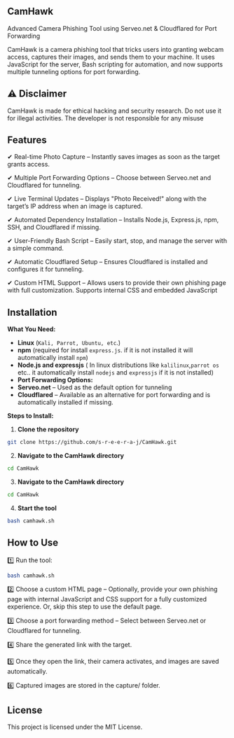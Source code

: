 ## CamHawk 
Advanced Camera Phishing Tool using Serveo.net & Cloudflared for Port Forwarding

CamHawk is a camera phishing tool that tricks users into granting webcam access, captures their images, and sends them to your machine. It uses JavaScript for the server, Bash scripting for automation, and now supports multiple tunneling options for port forwarding.
## ⚠️ Disclaimer
CamHawk is made for ethical hacking and security research. Do not use it for illegal activities. The developer is not responsible for any misuse

##  Features

✔ Real-time Photo Capture – Instantly saves images as soon as the target grants access.

✔ Multiple Port Forwarding Options – Choose between Serveo.net and Cloudflared for tunneling.

✔ Live Terminal Updates – Displays "Photo Received!" along with the target’s IP address when an image is captured.

✔ Automated Dependency Installation – Installs Node.js, Express.js, npm, SSH, and Cloudflared if missing.

✔ User-Friendly Bash Script – Easily start, stop, and manage the server with a simple command.

✔ Automatic Cloudflared Setup – Ensures Cloudflared is installed and configures it for tunneling.

✔ Custom HTML Support – Allows users to provide their own phishing page with full customization. Supports internal CSS and embedded JavaScript

##  Installation
**What You Need:**

- **Linux** (`Kali, Parrot, Ubuntu, etc`.)
- **npm** (required for install `express.js`. if it is not installed it will automatically install `npm`)
- **Node.js and expressjs** ( In linux distributions like `kalilinux`,`parrot os` etc.. it automatically install `nodejs` and `expressjs` if it is not installed)
- **Port Forwarding Options:**
- **Serveo.net** – Used as the default option for tunneling
- **Cloudflared** – Available as an alternative for port forwarding and is automatically installed if missing.
  
**Steps to Install:**
1. **Clone the repository**
```bash
git clone https://github.com/s-r-e-e-r-a-j/CamHawk.git
```
2. **Navigate to the CamHawk directory**
```bash  
cd CamHawk
```
3. **Navigate to the CamHawk directory**
```bash
cd CamHawk
```
4. **Start the tool**
```bash   
bash camhawk.sh
```

##  How to Use
1️⃣ Run the tool:

```bash
bash camhawk.sh
```
2️⃣ Choose a custom HTML page – Optionally, provide your own phishing page with internal JavaScript and CSS support for a fully customized experience. Or, skip this step to use the default page.

3️⃣ Choose a port forwarding method – Select between Serveo.net or Cloudflared for tunneling.

4️⃣ Share the generated link with the target.

5️⃣ Once they open the link, their camera activates, and images are saved automatically.

6️⃣ Captured images are stored in the capture/ folder.

## License

This project is licensed under the MIT License.
